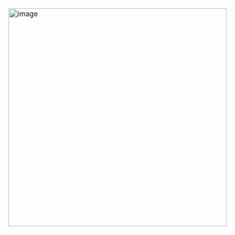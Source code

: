 <img width="432" alt="image" src="https://github.com/diviniki/Java_Docker_QA_task1/assets/152682576/11f572a8-71b3-4f00-a5de-40823aa4db40">
